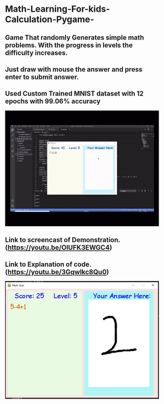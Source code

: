 # Math-Learning-For-kids-Calculation-Pygame-
## Game That randomly Generates simple math problems. With the progress in levels the difficulty increases.
## Just draw with mouse the answer and press enter to submit answer. 
## Used Custom Trained MNIST dataset with 12 epochs with 99.06% accuracy

![alt text](https://github.com/omrawal/Images/blob/master/MathGame.gif)

## Link to screencast of Demonstration.  (https://youtu.be/OlUFK3EWGC4)
## Link to Explanation of code.  (https://youtu.be/3GqwIkc8Qu0)
![alt text](https://github.com/omrawal/Images/blob/master/MQ1.png?raw=true)
